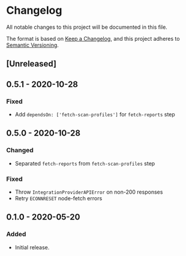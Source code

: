# Changelog

All notable changes to this project will be documented in this file.

The format is based on [Keep a Changelog](https://keepachangelog.com/en/1.0.0/),
and this project adheres to
[Semantic Versioning](https://semver.org/spec/v2.0.0.html).

## [Unreleased]

## 0.5.1 - 2020-10-28

### Fixed

- Add `dependsOn: ['fetch-scan-profiles']` for `fetch-reports` step

## 0.5.0 - 2020-10-28

### Changed

- Separated `fetch-reports` from `fetch-scan-profiles` step

### Fixed

- Throw `IntegrationProviderAPIError` on non-200 responses
- Retry `ECONNRESET` node-fetch errors

## 0.1.0 - 2020-05-20

### Added

- Initial release.

